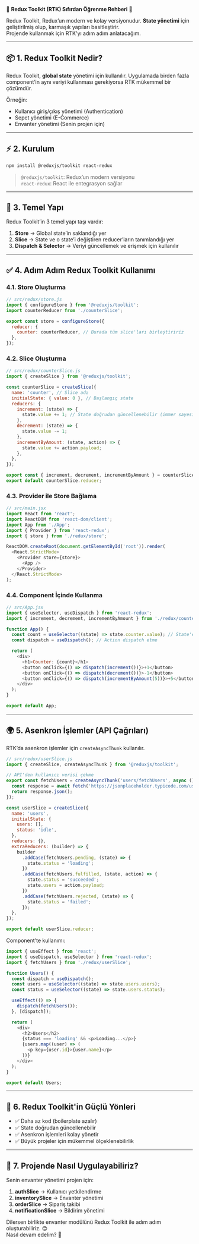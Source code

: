 🚀 **Redux Toolkit (RTK) Sıfırdan Öğrenme Rehberi** 🚀

Redux Toolkit, Redux’un modern ve kolay versiyonudur. **State yönetimi** için geliştirilmiş olup, karmaşık yapıları basitleştirir.  
Projende kullanmak için RTK'yı adım adım anlatacağım.  

---

## 📦 **1. Redux Toolkit Nedir?**

Redux Toolkit, **global state** yönetimi için kullanılır. Uygulamada birden fazla component’in aynı veriyi kullanması gerekiyorsa RTK mükemmel bir çözümdür.  

Örneğin:  
- Kullanıcı giriş/çıkış yönetimi (Authentication)  
- Sepet yönetimi (E-Commerce)  
- Envanter yönetimi (Senin projen için)  

---

## ⚡ **2. Kurulum**

```bash
npm install @reduxjs/toolkit react-redux
```

> `@reduxjs/toolkit`: Redux’un modern versiyonu  
> `react-redux`: React ile entegrasyon sağlar  

---

## 🚀 **3. Temel Yapı**

Redux Toolkit’in 3 temel yapı taşı vardır:  
1. **Store** → Global state’in saklandığı yer  
2. **Slice** → State ve o state’i değiştiren reducer’ların tanımlandığı yer  
3. **Dispatch & Selector** → Veriyi güncellemek ve erişmek için kullanılır  

---

## ✅ **4. Adım Adım Redux Toolkit Kullanımı**

### **4.1. Store Oluşturma**

```javascript
// src/redux/store.js
import { configureStore } from '@reduxjs/toolkit';
import counterReducer from './counterSlice';

export const store = configureStore({
  reducer: {
    counter: counterReducer, // Burada tüm slice'ları birleştiririz
  },
});
```

### **4.2. Slice Oluşturma**

```javascript
// src/redux/counterSlice.js
import { createSlice } from '@reduxjs/toolkit';

const counterSlice = createSlice({
  name: 'counter', // Slice adı
  initialState: { value: 0 }, // Başlangıç state
  reducers: {
    increment: (state) => {
      state.value += 1; // State doğrudan güncellenebilir (immer sayesinde)
    },
    decrement: (state) => {
      state.value -= 1;
    },
    incrementByAmount: (state, action) => {
      state.value += action.payload;
    },
  },
});

export const { increment, decrement, incrementByAmount } = counterSlice.actions;
export default counterSlice.reducer;
```

### **4.3. Provider ile Store Bağlama**

```javascript
// src/main.jsx
import React from 'react';
import ReactDOM from 'react-dom/client';
import App from './App';
import { Provider } from 'react-redux';
import { store } from './redux/store';

ReactDOM.createRoot(document.getElementById('root')).render(
  <React.StrictMode>
    <Provider store={store}>
      <App />
    </Provider>
  </React.StrictMode>
);
```

### **4.4. Component İçinde Kullanma**

```javascript
// src/App.jsx
import { useSelector, useDispatch } from 'react-redux';
import { increment, decrement, incrementByAmount } from './redux/counterSlice';

function App() {
  const count = useSelector((state) => state.counter.value); // State'e erişim
  const dispatch = useDispatch(); // Action dispatch etme

  return (
    <div>
      <h1>Counter: {count}</h1>
      <button onClick={() => dispatch(increment())}>+1</button>
      <button onClick={() => dispatch(decrement())}>-1</button>
      <button onClick={() => dispatch(incrementByAmount(5))}>+5</button>
    </div>
  );
}

export default App;
```

---

## 🌍 **5. Asenkron İşlemler (API Çağrıları)**

RTK’da asenkron işlemler için `createAsyncThunk` kullanılır.

```javascript
// src/redux/userSlice.js
import { createSlice, createAsyncThunk } from '@reduxjs/toolkit';

// API'den kullanıcı verisi çekme
export const fetchUsers = createAsyncThunk('users/fetchUsers', async () => {
  const response = await fetch('https://jsonplaceholder.typicode.com/users');
  return response.json();
});

const userSlice = createSlice({
  name: 'users',
  initialState: {
    users: [],
    status: 'idle',
  },
  reducers: {},
  extraReducers: (builder) => {
    builder
      .addCase(fetchUsers.pending, (state) => {
        state.status = 'loading';
      })
      .addCase(fetchUsers.fulfilled, (state, action) => {
        state.status = 'succeeded';
        state.users = action.payload;
      })
      .addCase(fetchUsers.rejected, (state) => {
        state.status = 'failed';
      });
  },
});

export default userSlice.reducer;
```

Component’te kullanımı:

```javascript
import { useEffect } from 'react';
import { useDispatch, useSelector } from 'react-redux';
import { fetchUsers } from './redux/userSlice';

function Users() {
  const dispatch = useDispatch();
  const users = useSelector((state) => state.users.users);
  const status = useSelector((state) => state.users.status);

  useEffect(() => {
    dispatch(fetchUsers());
  }, [dispatch]);

  return (
    <div>
      <h2>Users</h2>
      {status === 'loading' && <p>Loading...</p>}
      {users.map((user) => (
        <p key={user.id}>{user.name}</p>
      ))}
    </div>
  );
}

export default Users;
```

---

## 🔑 **6. Redux Toolkit'in Güçlü Yönleri**

- ✅ Daha az kod (boilerplate azalır)  
- ✅ State doğrudan güncellenebilir  
- ✅ Asenkron işlemleri kolay yönetir  
- ✅ Büyük projeler için mükemmel ölçeklenebilirlik  

---

## 🚀 **7. Projende Nasıl Uygulayabiliriz?**

Senin envanter yönetimi projen için:  
1. **authSlice** → Kullanıcı yetkilendirme  
2. **inventorySlice** → Envanter yönetimi  
3. **orderSlice** → Sipariş takibi  
4. **notificationSlice** → Bildirim yönetimi  

Dilersen birlikte envanter modülünü Redux Toolkit ile adım adım oluşturabiliriz. 😊  
Nasıl devam edelim? 🚀